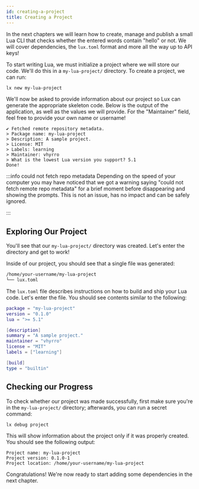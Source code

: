 ```yaml
---
id: creating-a-project
title: Creating a Project
---
```


In the next chapters we will learn how to create, manage and publish a small Lua CLI
that checks whether the entered words contain "hello" or not.
We will cover dependencies, the `lux.toml` format and more all the way up to API keys!

To start writing Lua, we must initialize a project where we will store our code.
We'll do this in a `my-lua-project/` directory.
To create a project, we can run:

```bash
lx new my-lua-project
```

We'll now be asked to provide information about our project so Lux can generate
the appropriate skeleton code. Below is the output of the application, as well as
the values we will provide. For the "Maintainer" field, feel free to provide your
own name or username!

```
✔ Fetched remote repository metadata.
> Package name: my-lua-project
> Description: A sample project.
> License: MIT
> Labels: learning
> Maintainer: vhyrro
> What is the lowest Lua version you support? 5.1
Done!
```

:::info could not fetch repo metadata
Depending on the speed of your computer you may have noticed that we got a
warning saying "could not fetch remote repo metadata" for a brief moment before
disappearing and showing the prompts. This is not an issue, has no impact and
can be safely ignored.
<!--see [the explanation](todo-path-to-explanation) if you're interested.-->
:::

## Exploring Our Project

You'll see that our `my-lua-project/` directory was created. Let's enter the directory
and get to work!

Inside of our project, you should see that a single file was generated:

```bash title="tree $(pwd)"
/home/your-username/my-lua-project
└── lux.toml
```

The `lux.toml` file describes instructions on how to build and ship your Lua code.
Let's enter the file. You should see contents similar to the following:

```lua title="lux.toml"
package = "my-lua-project"
version = "0.1.0"
lua = ">= 5.1"

[description]
summary = "A sample project."
maintainer = "vhyrro"
license = "MIT"
labels = ["learning"]

[build]
type = "builtin"
```

## Checking our Progress

To check whether our project was made successfully, first make sure you're in
the `my-lua-project/` directory; afterwards, you can run a secret command:

```bash
lx debug project
```

This will show information about the project only if it was properly created.
You should see the following output:

```
Project name: my-lua-project
Project version: 0.1.0-1
Project location: /home/your-username/my-lua-project
```

Congratulations! We're now ready to start adding some dependencies in the next chapter.
